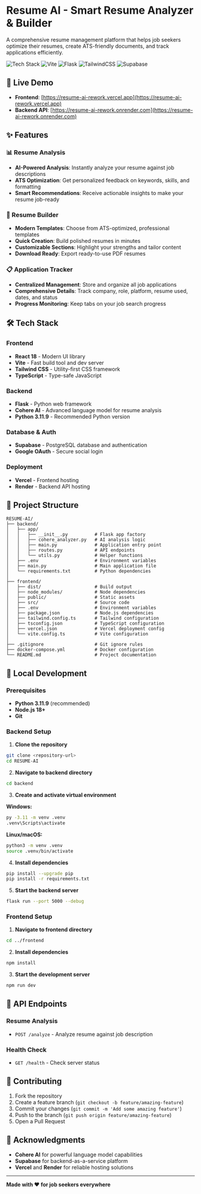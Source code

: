 # Resume AI - Smart Resume Analyzer & Builder

A comprehensive resume management platform that helps job seekers optimize their resumes, create ATS-friendly documents, and track applications efficiently.

![Tech Stack](https://img.shields.io/badge/React-61DAFB?style=for-the-badge&logo=react&logoColor=black)
![Vite](https://img.shields.io/badge/Vite-B73BFE?style=for-the-badge&logo=vite&logoColor=FFD62E)
![Flask](https://img.shields.io/badge/Flask-000000?style=for-the-badge&logo=flask&logoColor=white)
![TailwindCSS](https://img.shields.io/badge/Tailwind_CSS-38B2AC?style=for-the-badge&logo=tailwind-css&logoColor=white)
![Supabase](https://img.shields.io/badge/Supabase-181818?style=for-the-badge&logo=supabase&logoColor=white)

## 🚀 Live Demo

- **Frontend**: [https://resume-ai-rework.vercel.app](https://resume-ai-rework.vercel.app)
- **Backend API**: [https://resume-ai-rework.onrender.com](https://resume-ai-rework.onrender.com)

## ✨ Features

### 📊 Resume Analysis
- **AI-Powered Analysis**: Instantly analyze your resume against job descriptions
- **ATS Optimization**: Get personalized feedback on keywords, skills, and formatting
- **Smart Recommendations**: Receive actionable insights to make your resume job-ready

### 📝 Resume Builder
- **Modern Templates**: Choose from ATS-optimized, professional templates
- **Quick Creation**: Build polished resumes in minutes
- **Customizable Sections**: Highlight your strengths and tailor content
- **Download Ready**: Export ready-to-use PDF resumes

### 📋 Application Tracker
- **Centralized Management**: Store and organize all job applications
- **Comprehensive Details**: Track company, role, platform, resume used, dates, and status
- **Progress Monitoring**: Keep tabs on your job search progress

## 🛠️ Tech Stack

### Frontend
- **React 18** - Modern UI library
- **Vite** - Fast build tool and dev server
- **Tailwind CSS** - Utility-first CSS framework
- **TypeScript** - Type-safe JavaScript

### Backend
- **Flask** - Python web framework
- **Cohere AI** - Advanced language model for resume analysis
- **Python 3.11.9** - Recommended Python version

### Database & Auth
- **Supabase** - PostgreSQL database and authentication
- **Google OAuth** - Secure social login

### Deployment
- **Vercel** - Frontend hosting
- **Render** - Backend API hosting

## 📁 Project Structure

```
RESUME-AI/
├── backend/
│   ├── app/
│   │   ├── __init__.py          # Flask app factory
│   │   ├── cohere_analyzer.py   # AI analysis logic
│   │   ├── main.py              # Application entry point
│   │   ├── routes.py            # API endpoints
│   │   └── utils.py             # Helper functions
│   ├── .env                     # Environment variables
│   ├── main.py                  # Main application file
│   └── requirements.txt         # Python dependencies
│
├── frontend/
│   ├── dist/                    # Build output
│   ├── node_modules/            # Node dependencies
│   ├── public/                  # Static assets
│   ├── src/                     # Source code
│   ├── .env                     # Environment variables
│   ├── package.json             # Node.js dependencies
│   ├── tailwind.config.ts       # Tailwind configuration
│   ├── tsconfig.json            # TypeScript configuration
│   ├── vercel.json              # Vercel deployment config
│   └── vite.config.ts           # Vite configuration
│
├── .gitignore                   # Git ignore rules
├── docker-compose.yml           # Docker configuration
└── README.md                    # Project documentation
```

## 🚀 Local Development

### Prerequisites

- **Python 3.11.9** (recommended)
- **Node.js 18+**
- **Git**

### Backend Setup

1. **Clone the repository**
```bash
git clone <repository-url>
cd RESUME-AI
```

2. **Navigate to backend directory**
```bash
cd backend
```

3. **Create and activate virtual environment**

**Windows:**
```bash
py -3.11 -m venv .venv
.venv\Scripts\activate
```

**Linux/macOS:**
```bash
python3 -m venv .venv
source .venv/bin/activate
```

4. **Install dependencies**
```bash
pip install --upgrade pip
pip install -r requirements.txt
```

5. **Start the backend server**
```bash
flask run --port 5000 --debug
```

### Frontend Setup

1. **Navigate to frontend directory**
```bash
cd ../frontend
```

2. **Install dependencies**
```bash
npm install
```

3. **Start the development server**
```bash
npm run dev
```

## 🔑 API Endpoints

### Resume Analysis
- `POST /analyze` - Analyze resume against job description

### Health Check
- `GET /health` - Check server status

## 🤝 Contributing

1. Fork the repository
2. Create a feature branch (`git checkout -b feature/amazing-feature`)
3. Commit your changes (`git commit -m 'Add some amazing feature'`)
4. Push to the branch (`git push origin feature/amazing-feature`)
5. Open a Pull Request

## 🙏 Acknowledgments

- **Cohere AI** for powerful language model capabilities
- **Supabase** for backend-as-a-service platform
- **Vercel** and **Render** for reliable hosting solutions

---

**Made with ❤️ for job seekers everywhere**